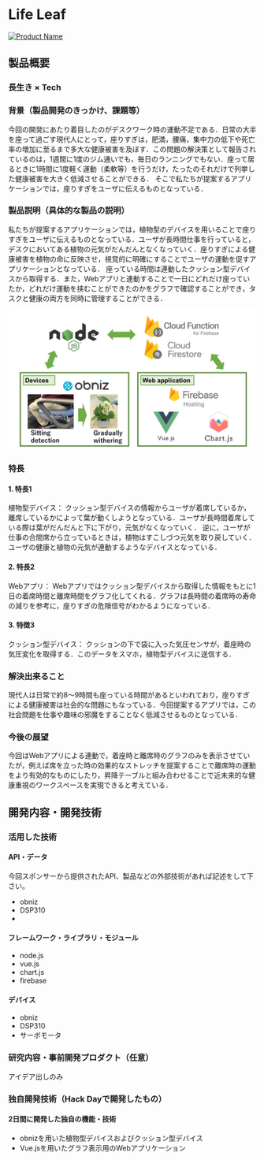 # Life Leaf

[![Product Name](image.png)](https://www.youtube.com/watch?v=G5rULR53uMk)

## 製品概要
### 長生き × Tech

### 背景（製品開発のきっかけ、課題等）
今回の開発にあたり着目したのがデスクワーク時の運動不足である．日常の大半を座って過ごす現代人にとって，座りすぎは，肥満，腰痛，集中力の低下や死亡率の増加に至るまで多大な健康被害を及ぼす．この問題の解決策として報告されているのは，1週間に1度のジム通いでも，毎日のランニングでもない．座って居るときに1時間に1度軽く運動（柔軟等）を行うだけ，たったのそれだけで列挙した健康被害を大きく低減させることができる．
そこで私たちが提案するアプリケーションでは，座りすぎをユーザに伝えるものとなっている．
### 製品説明（具体的な製品の説明）
私たちが提案するアプリケーションでは，植物型のデバイスを用いることで座りすぎをユーザに伝えるものとなっている．ユーザが長時間仕事を行っていると，
デスクにおいてある植物の元気がだんだんとなくなっていく．座りすぎによる健康被害を植物の命に反映させ，視覚的に明確にすることでユーザの運動を促すアプリケーションとなっている．
座っている時間は連動したクッション型デバイスから取得する．また，Webアプリと連動することで一日にどれだけ座っていたか，どれだけ運動を挟むことができたのかをグラフで確認することができ，タスクと健康の両方を同時に管理することができる．

![System](lifeleaf_system.png)
### 特長

#### 1. 特長1
植物型デバイス：
クッション型デバイスの情報からユーザが着席しているか，離席しているかによって葉が動くしようとなっている．ユーザが長時間着席している際は葉がだんだんと下に下がり，元気がなくなっていく．
逆に，ユーザが仕事の合間席から立っているときは，植物はすこしづつ元気を取り戻していく．
ユーザの健康と植物の元気が連動するようなデバイスとなっている．

#### 2. 特長2
Webアプリ：
Webアプリではクッション型デバイスから取得した情報をもとに1日の着席時間と離席時間をグラフ化してくれる．グラフは長時間の着席時の寿命の減りを参考に，座りすぎの危険信号がわかるようになっている．

#### 3. 特徴3
クッション型デバイス：
クッションの下で袋に入った気圧センサが，着座時の気圧変化を取得する．このデータをスマホ，植物型デバイスに送信する．


### 解決出来ること
現代人は日常で約8～9時間も座っている時間があるといわれており，座りすぎによる健康被害は社会的な問題にもなっている．今回提案するアプリでは，この社会問題を仕事や趣味の邪魔をすることなく低減させるものとなっている．

### 今後の展望
今回はWebアプリによる連動で，着座時と離席時のグラフのみを表示させていたが，例えば席を立った時の効果的なストレッチを提案することで離席時の運動をより有効的なものにしたり，昇降テーブルと組み合わせることで近未来的な健康重視のワークスペースを実現できると考えている．


## 開発内容・開発技術
### 活用した技術
#### API・データ
今回スポンサーから提供されたAPI、製品などの外部技術があれば記述をして下さい。
* obniz
* DSP310
* 

#### フレームワーク・ライブラリ・モジュール
* node.js
* vue.js
* chart.js
* firebase

#### デバイス
* obniz
* DSP310
* サーボモータ

### 研究内容・事前開発プロダクト（任意）
アイデア出しのみ

### 独自開発技術（Hack Dayで開発したもの）
#### 2日間に開発した独自の機能・技術
* obnizを用いた植物型デバイスおよびクッション型デバイス
* Vue.jsを用いたグラフ表示用のWebアプリケーション
